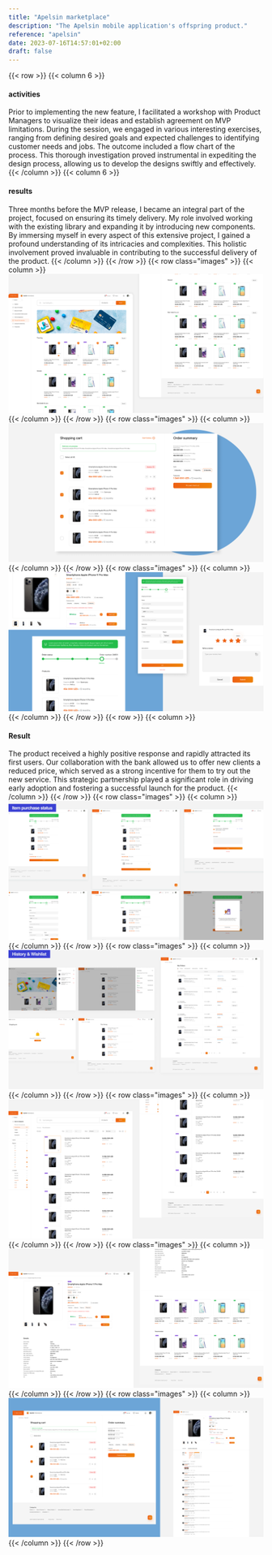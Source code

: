 ```yaml
---
title: "Apelsin marketplace"
description: "The Apelsin mobile application's offspring product."
reference: "apelsin"
date: 2023-07-16T14:57:01+02:00
draft: false
---
```

{{< row >}}
{{< column 6 >}}
#### activities
Prior to implementing the new feature, I facilitated a workshop with Product Managers to visualize their ideas and establish agreement on MVP limitations. During the session, we engaged in various interesting exercises, ranging from defining desired goals and expected challenges to identifying customer needs and jobs. The outcome included a flow chart of the process. This thorough investigation proved instrumental in expediting the design process, allowing us to develop the designs swiftly and effectively.
{{< /column >}}
{{< column 6 >}}
#### results
Three months before the MVP release, I became an integral part of the project, focused on ensuring its timely delivery. My role involved working with the existing library and expanding it by introducing new components. By immersing myself in every aspect of this extensive project, I gained a profound understanding of its intricacies and complexities. This holistic involvement proved invaluable in contributing to the successful delivery of the product.
{{< /column >}}
{{< /row >}}
{{< row class="images" >}}
{{< column >}}
![Apelsin marketplace](apelsin-marketplace.png)
{{< /column >}}
{{< /row >}}
{{< row class="images" >}}
{{< column >}}
![Apelsin marketplace 1](apelsin-marketplace-1.png)
{{< /column >}}
{{< /row >}}
{{< row class="images" >}}
{{< column >}}
![Apelsin marketplace 2](apelsin-marketplace-2.png)
{{< /column >}}
{{< /row >}}
{{< row >}}
{{< column >}}
#### Result
The product received a highly positive response and rapidly attracted its first users. Our collaboration with the bank allowed us to offer new clients a reduced price, which served as a strong incentive for them to try out the new service. This strategic partnership played a significant role in driving early adoption and fostering a successful launch for the product.
{{< /column >}}
{{< /row >}}
{{< row class="images" >}}
{{< column >}}
![Apelsin marketplace 3](apelsin-marketplace-3.png)
{{< /column >}}
{{< /row >}}
{{< row class="images" >}}
{{< column >}}
![Apelsin marketplace 4](apelsin-marketplace-4.png)
{{< /column >}}
{{< /row >}}
{{< row class="images" >}}
{{< column >}}
![Apelsin marketplace 5](apelsin-marketplace-5.png)
{{< /column >}}
{{< /row >}}
{{< row class="images" >}}
{{< column >}}
![Apelsin marketplace 6](apelsin-marketplace-6.png)
{{< /column >}}
{{< /row >}}
{{< row class="images" >}}
{{< column >}}
![Apelsin marketplace 7](apelsin-marketplace-7.png)
{{< /column >}}
{{< /row >}}